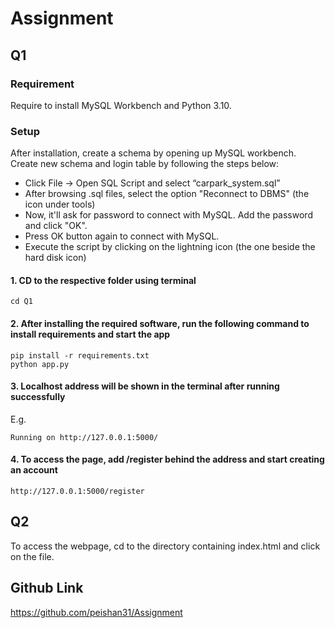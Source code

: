 # Assignment

## Q1
### Requirement
Require to install MySQL Workbench and Python 3.10.

### Setup
After installation, create a schema by opening up MySQL workbench.
Create new schema and login table by following the steps below:
* Click File -> Open SQL Script and select “carpark_system.sql”
* After browsing .sql files, select the option "Reconnect to DBMS" (the icon under tools)
* Now, it'll ask for password to connect with MySQL. Add the password and click "OK".
* Press OK button again to connect with MySQL.
* Execute the script by clicking on the lightning icon (the one beside the hard disk icon)

#### 1. CD to the respective folder using terminal
```
cd Q1
```

#### 2. After installing the required software, run the following command to install requirements and start the app
```
pip install -r requirements.txt
python app.py
```

#### 3. Localhost address will be shown in the terminal after running successfully
E.g.
```
Running on http://127.0.0.1:5000/
```

#### 4. To access the page, add /register behind the address and start creating an account
```
http://127.0.0.1:5000/register
```

## Q2
To access the webpage, cd to the directory containing index.html and click on the file.


## Github Link
https://github.com/peishan31/Assignment